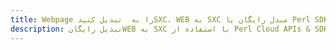 ---title: Webpage را به  تبدیل کنیدSXC، WEB به SXC مبدل رایگان یا Perl SDKdescription: تبدیل رایگانWEB به SXC با استفاده از Perl Cloud APIs & SDK همچنین اسناد PDF را در Cloud ایجاد، ویرایش و رندر کنید.---